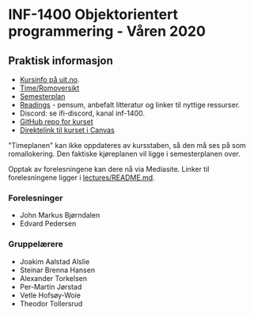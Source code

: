 INF-1400 Objektorientert programmering - Våren 2020
================================

Praktisk informasjon
--------------

* [Kursinfo på uit.no](http://uit.no/studiekatalog/emner/2020/var/inf-1400-1). 
* [Time/Romoversikt](http://timeplan.uit.no/emne_timeplan.php?sem=20v&module[]=INF-1400-1)
* [Semesterplan](semesterplan.md)
* [Readings](readings.md) - pensum, anbefalt litteratur og linker til nyttige ressurser.
* Discord: se ifi-discord, kanal inf-1400.  
* [GitHub repo for kurset](https://github.com/uit-inf-1400-2020/uit-inf-1400-2020.github.io) 
* [Direktelink til kurset i Canvas](https://uit.instructure.com/courses/16497)

"Timeplanen" kan ikke oppdateres av kursstaben, så den må ses på som romallokering. Den faktiske kjøreplanen vil ligge i semesterplanen over.

Opptak av forelesningene kan dere nå via Mediasite. Linker til forelesningene ligger i [lectures/README.md](lectures/README.md).


### Forelesninger
- John Markus Bjørndalen
- Edvard Pedersen

### Gruppelærere
- Joakim Aalstad Alslie 
- Steinar Brenna Hansen
- Alexander Torkelsen 
- Per-Martin Jørstad 
- Vetle Hofsøy-Woie 
- Theodor Tollersrud  

